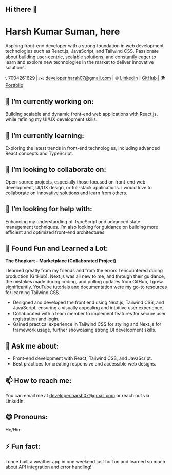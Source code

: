 ## Hi there 👋

<!--
**harshkumar1302/harshkumar1302** is a ✨ _special_ ✨ repository because its `README.md` (this file) appears on your GitHub profile.

Here are some ideas to get you started:



---

Feel free to clone my repositories and contribute to the open-source projects I’m working on. Let’s connect and build something great!

-->

# Harsh Kumar Suman, here

Aspiring front-end developer with a strong foundation in web development technologies such as React.js, JavaScript, and Tailwind CSS. Passionate about building user-centric, scalable solutions, and constantly eager to learn and explore new technologies in the market to deliver innovative solutions.

📞 7004261629 | ✉️ developer.harsh07@gmail.com | 🌐 [LinkedIn](https://www.linkedin.com/in/harshkumarsuman/) | [GitHub](https://github.com/HarshKumarSuman) | 🌍 [Portfolio](https://developerharshkumar.netlify.app/)

## 🔭 I’m currently working on:
Building scalable and dynamic front-end web applications with React.js, while refining my UI/UX development skills.

## 🌱 I’m currently learning:
Exploring the latest trends in front-end technologies, including advanced React concepts and TypeScript.

## 👯 I’m looking to collaborate on:
Open-source projects, especially those focused on front-end web development, UI/UX design, or full-stack applications. I would love to collaborate on innovative solutions and learn from others.

## 🤔 I’m looking for help with:
Enhancing my understanding of TypeScript and advanced state management techniques. I’m also looking for guidance on building more efficient and optimized front-end architectures.

## 🤯 Found Fun and Learned a Lot:
**The Shopkart - Marketplace (Collaborated Project)**

I learned greatly from my friends and from the errors I encountered during production (GitHub). Next.js was all new to me, and through their guidance, the mistakes made during coding, and pulling updates from GitHub, I grew significantly. YouTube tutorials and documentation were my go-to resources for learning Tailwind CSS.
- Designed and developed the front end using Next.js, Tailwind CSS, and JavaScript, ensuring a visually appealing and intuitive user experience.
- Collaborated with a team member to implement features for secure user registration and login.
- Gained practical experience in Tailwind CSS for styling and Next.js for framework usage, further showcasing strong UI development skills.

## 💬 Ask me about:
- Front-end development with React, Tailwind CSS, and JavaScript.
- Best practices for creating responsive and accessible web designs.

## 📫 How to reach me:
You can email me at [developer.harsh07@gmail.com](mailto:developer.harsh07@gmail.com) or reach out via LinkedIn.

## 😄 Pronouns:
He/Him

## ⚡ Fun fact:
I once built a weather app in one weekend just for fun and learned so much about API integration and error handling!












